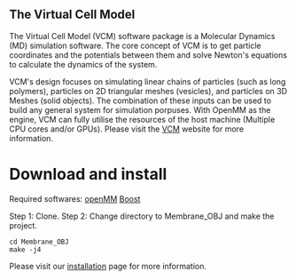 ## The Virtual Cell Model ##

The Virtual Cell Model (VCM) software package is a Molecular Dynamics (MD) simulation software. The core concept of VCM is to get particle coordinates and the potentials between them and solve Newton's equations to calculate the dynamics of the system. 

VCM's design focuses on simulating linear chains of particles (such as long polymers), particles on 2D triangular meshes (vesicles), and particles on 3D Meshes (solid objects). The combination of these inputs can be used to build any general system for simulation porpuses. With OpenMM as the engine, VCM can fully utilise the resources of the host machine (Multiple CPU cores and/or GPUs).
Please visit the [VCM] website for more information.

# Download and install
Required softwares:
[openMM]
[Boost]

Step 1: Clone.
Step 2: Change directory to Membrane_OBJ and make the project.
```console
cd Membrane_OBJ
make -j4
```

Please visit our [installation] page for more information.

[installation]: https://afarnudi.github.io/Membrane_OBJ/md__doxygen__installation.html
[VCM]: https://afarnudi.github.io/Membrane_OBJ/index.html
[openMM]: http://openmm.org "OpenMM"
[Boost]: https://www.boost.org
